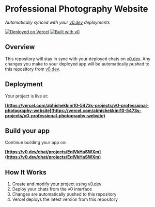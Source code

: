 # Professional Photography Website

*Automatically synced with your [v0.dev](https://v0.dev) deployments*

[![Deployed on Vercel](https://img.shields.io/badge/Deployed%20on-Vercel-black?style=for-the-badge&logo=vercel)](https://vercel.com/abhishekkini10-5473s-projects/v0-professional-photography-website)
[![Built with v0](https://img.shields.io/badge/Built%20with-v0.dev-black?style=for-the-badge)](https://v0.dev/chat/projects/EqIVkHaSWXm)

## Overview

This repository will stay in sync with your deployed chats on [v0.dev](https://v0.dev).
Any changes you make to your deployed app will be automatically pushed to this repository from [v0.dev](https://v0.dev).

## Deployment

Your project is live at:

**[https://vercel.com/abhishekkini10-5473s-projects/v0-professional-photography-website](https://vercel.com/abhishekkini10-5473s-projects/v0-professional-photography-website)**

## Build your app

Continue building your app on:

**[https://v0.dev/chat/projects/EqIVkHaSWXm](https://v0.dev/chat/projects/EqIVkHaSWXm)**

## How It Works

1. Create and modify your project using [v0.dev](https://v0.dev)
2. Deploy your chats from the v0 interface
3. Changes are automatically pushed to this repository
4. Vercel deploys the latest version from this repository